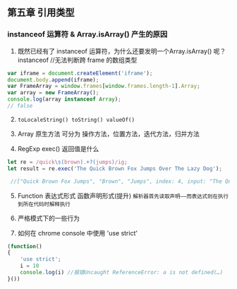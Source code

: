 ## 第五章 引用类型

### instanceof 运算符 & Array.isArray() 产生的原因
1. 既然已经有了 instanceof 运算符，为什么还要发明一个Array.isArray() 呢？
instanceof //无法判断跨 frame 的数组类型
```js
var iframe = document.createElement('iframe');
document.body.append(iframe);
var FrameArray = window.frames[window.frames.length-1].Array;
var array = new FrameArray();
console.log(array instanceof Array);
// false
```

2. `toLocaleString() toString() valueOf()`


3. Array 原生方法 可分为 操作方法，位置方法，迭代方法，归并方法

4. RegExp exec() 返回值是什么
```js
let re = /quick\s(brown).+?(jumps)/ig;
let result = re.exec('The Quick Brown Fox Jumps Over The Lazy Dog');

 //["Quick Brown Fox Jumps", "Brown", "Jumps", index: 4, input: "The Quick Brown Fox Jumps Over The Lazy Dog", groups: undefined]
```


5. Function 
表达式形式 函数声明形式(提升)
`解析器首先读取声明——而表达式则在执行到所在代码时解释执行`


6. 严格模式下的一些行为

7. 如何在 chrome console 中使用 'use strict'
```js
(function()
{
    'use strict';
    i = 10
    console.log(i) //报错Uncaught ReferenceError: a is not defined(…)
}())
```

